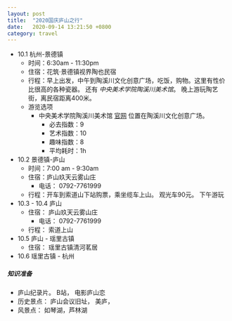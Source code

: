 ```yaml
---
layout: post
title:  "2020国庆庐山之行"
date:   2020-09-14 13:21:50 +0800
category: travel
---
```

- 10.1 杭州-景德镇
  - 时间：6:30am - 11:30pm
  - 住宿：花筑·景德镇视界陶也民宿
  - 行程：早上出发，中午到陶溪川文化创意广场，吃饭，购物。这里有性价比很高的各种瓷器。 还有 *中央美术学院陶溪川美术馆*。 晚上游玩陶艺街，离民宿距离400米。
  - 游览选项
    - 中央美术学院陶溪川美术馆 [官网](http://taoxichuan.com/center_academy.html) 位置在陶溪川文化创意广场。
      - 必去指数：9
      - 艺术指数：10
      - 趣味指数：8
      - 平均耗时：1h
- 10.2 景德镇-庐山
  - 时间：7:00 am - 9:30am
  - 住宿：庐山玖天云雾山庄
    - 电话： 0792-7761999
  - 行程：开车到索道山下站购票，乘坐缆车上山。 观光车90元。 下午游玩
- 10.3 - 10.4 庐山
  - 住宿： 庐山玖天云雾山庄
    - 电话： 0792-7761999
  - 行程： 索道上山
- 10.5 庐山 - 瑶里古镇
  - 住宿： 瑶里古镇清河茗居
- 10.6 瑶里古镇 - 杭州

##### 知识准备

- 庐山纪录片。 B站， 电影庐山恋
- 历史景点： 庐山会议旧址， 美庐， 
- 风景点： 如琴湖，芦林湖